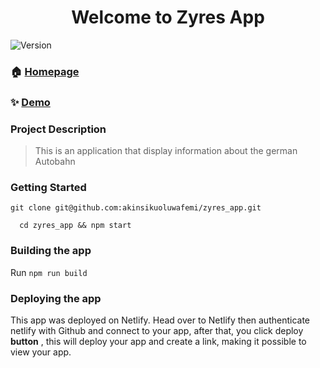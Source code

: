 <h1 align="center">Welcome to Zyres App</h1>
<p>
  <img alt="Version" src="https://img.shields.io/badge/version-1.0.0-blue.svg?cacheSeconds=2592000" />
  <a href="https://github.com/akinsikuoluwafemi/ostrom" target="_blank">

  </a>
</p>



### 🏠 [Homepage](https://github.com/akinsikuoluwafemi/zyres_app)

### ✨ [Demo](https://github.com/akinsikuoluwafemi/ostrom)


### Project Description

> This is an application that display information about the german Autobahn

### Getting Started
```
git clone git@github.com:akinsikuoluwafemi/zyres_app.git
```
```
  cd zyres_app && npm start
```



### Building the app

Run `npm run build`

### Deploying the app
This app was deployed on Netlify.
Head over to Netlify then authenticate netlify with Github and connect to your app, after that, you click deploy **button** , this will deploy your app and create a link, making it possible to view your app.

